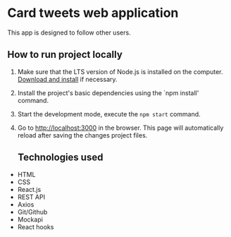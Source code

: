 # Card tweets web application

This app is designed to follow other users.

## How to run project locally

1. Make sure that the LTS version of Node.js is installed on the computer.
   [Download and install](https://nodejs.org/en/) if necessary.
2. Install the project's basic dependencies using the `npm install' command.
3. Start the development mode, execute the `npm start` command.
4. Go to [http://localhost:3000](http://localhost:3000) in the browser. This
   page will automatically reload after saving the changes project files.

   ## Technologies used

- HTML
- CSS
- React.js
- REST API
- Axios
- Git/Github
- Mockapi
- React hooks
